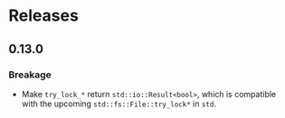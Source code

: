 # Releases

## 0.13.0

### Breakage

- Make `try_lock_*` return `std::io::Result<bool>`, which is compatible with the upcoming `std::fs::File::try_lock*` in `std`.
